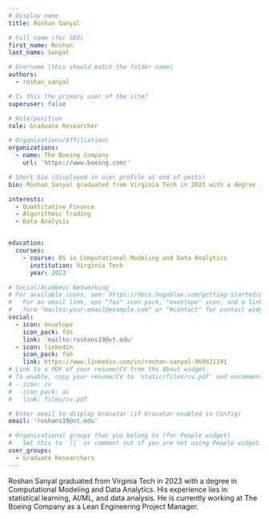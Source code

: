 ```yaml
---
# Display name
title: Roshan Sanyal

# Full name (for SEO)
first_name: Roshan
last_name: Sanyal

# Username (this should match the folder name)
authors:
  - roshan_sanyal

# Is this the primary user of the site?
superuser: false

# Role/position
role: Graduate Researcher

# Organizations/Affiliations
organizations:
  - name: The Boeing Company
    url: 'https://www.boeing.com/'

# Short bio (displayed in user profile at end of posts)
bio: Roshan Sanyal graduated from Virginia Tech in 2023 with a degree in Computational Modeling and Data Analytics. His experience lies in statistical learning, AI/ML, and data analysis. He is currently working at The Boeing Company as a Lean Engineering Project Manager.

interests:
  - Quantitative Finance
  - Algorithmic Trading
  - Data Analysis


education:
  courses:
    - course: BS in Computational Modeling and Data Analytics
      institution: Virginia Tech
      year: 2023

# Social/Academic Networking
# For available icons, see: https://docs.hugoblox.com/getting-started/page-builder/#icons
#   For an email link, use "fas" icon pack, "envelope" icon, and a link in the
#   form "mailto:your-email@example.com" or "#contact" for contact widget.
social:
  - icon: envelope
    icon_pack: fas
    link: 'mailto:roshans19@vt.edu'
  - icon: linkedin
    icon_pack: fab
    link: https://www.linkedin.com/in/roshan-sanyal-960b21191
# Link to a PDF of your resume/CV from the About widget.
# To enable, copy your resume/CV to `static/files/cv.pdf` and uncomment the lines below.
# - icon: cv
#   icon_pack: ai
#   link: files/cv.pdf

# Enter email to display Gravatar (if Gravatar enabled in Config)
email: 'roshans19@vt.edu'

# Organizational groups that you belong to (for People widget)
#   Set this to `[]` or comment out if you are not using People widget.
user_groups:
  - Graduate Researchers
---
```

Roshan Sanyal graduated from Virginia Tech in 2023 with a degree in Computational Modeling and Data Analytics. His experience lies in statistical learning, AI/ML, and data analysis. He is currently working at The Boeing Company as a Lean Engineering Project Manager.
